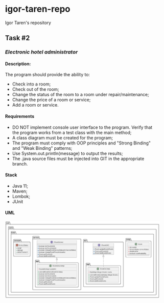 # igor-taren-repo
Igor Taren's repository
## Task #2

### _Electronic hotel administrator_

#### Description:

The program should provide the ability to:

- Check into a room;
- Check out of the room;
- Change the status of the room to a room under repair/maintenance;
- Change the price of a room or service;
- Add a room or service.

#### Requirements

- DO NOT implement console user interface to the program. Verify that the program works from a test class with the main method;
- A class diagram must be created for the program;
- The program must comply with OOP principles and "Strong Binding" and "Weak Binding" patterns;
- Use System.out.println(message) to output the results;
- The .java source files must be injected into GIT in the appropriate branch.

#### Stack

- Java 11;
- Maven;
- Lombok;
- JUnit

#### UML

![task3_UML.png](task3_UML.png)